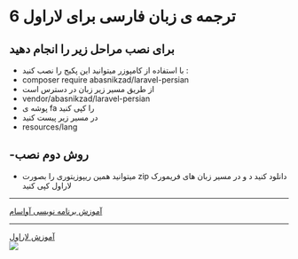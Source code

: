# ترجمه ی زبان فارسی برای لاراول 6
## برای نصب مراحل زیر را انجام دهید
* با استفاده از کامپوزر میتوانید این پکیج را نصب کنید :
* composer require abasnikzad/laravel-persian
* از طریق مسیر زیر زبان در دسترس است 
* vendor/abasnikzad/laravel-persian
* پوشه ی fa را کپی کنید
* در مسیر زیر پیست کنید
* resources/lang

## -روش دوم نصب
* میتوانید همین ریپوزیتوری را بصورت zip دانلود کنید د و در مسیر زبان های فریمورک لاراول کپی کنید

<hr><a href="http://avasam.ir"  target="_blank">آموزش برنامه نویسی آواسام</a>
<hr><a href="https://avasam.ir/product/23" target="_blank">آموزش لاراول</a>
<br><a href="https://avasam.ir/product/23" target="_blank"><img src="https://avasam.ir/assets/img/avatars/5ccc6cd383f0b.png"></a>

